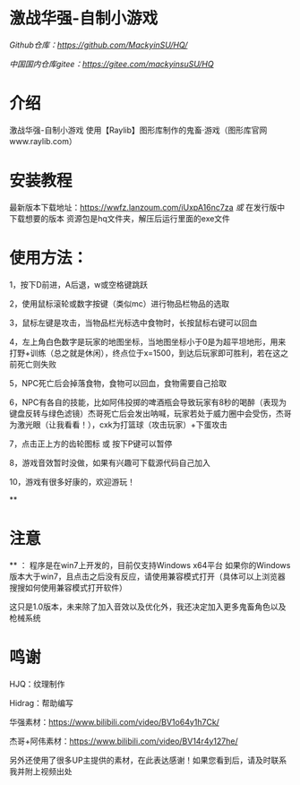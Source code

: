 # 激战华强-自制小游戏
*Github仓库：https://github.com/MackyinSU/HQ/*

*中国国内仓库gitee：https://gitee.com/mackyinsuSU/HQ*

# 介绍
激战华强-自制小游戏 
使用【Raylib】图形库制作的鬼畜·游戏（图形库官网www.raylib.com）

# 安装教程
最新版本下载地址：https://wwfz.lanzoum.com/iUxpA16nc7za *或* 在发行版中下载想要的版本
资源包是hq文件夹，解压后运行里面的exe文件

# 使用方法： 
1，按下D前进，A后退，w或空格键跳跃

2，使用鼠标滚轮或数字按键（类似mc）进行物品栏物品的选取

3，鼠标左键是攻击，当物品栏光标选中食物时，长按鼠标右键可以回血

4，左上角白色数字是玩家的地图坐标，当地图坐标小于0是为超平坦地形，用来打野+训练（总之就是休闲），终点位于x=1500，到达后玩家即可胜利，若在这之前死亡则失败

5，NPC死亡后会掉落食物，食物可以回血，食物需要自己拾取

6，NPC有各自的技能，比如阿伟投掷的啤酒瓶会导致玩家有8秒的喝醉（表现为键盘反转与绿色滤镜）杰哥死亡后会发出呐喊，玩家若处于威力圈中会受伤，杰哥为激光眼（让我看看！），cxk为打篮球（攻击玩家）+下蛋攻击

7，点击正上方的齿轮图标 或 按下P键可以暂停

8，游戏音效暂时没做，如果有兴趣可下载源代码自己加入

10，游戏有很多好康的，欢迎游玩！

**

# 注意
** ： 程序是在win7上开发的，目前仅支持Windows x64平台 如果你的Windows版本大于win7，且点击之后没有反应，请使用兼容模式打开（具体可以上浏览器搜搜如何使用兼容模式打开软件） 

这只是1.0版本，未来除了加入音效以及优化外，我还决定加入更多鬼畜角色以及枪械系统

# 鸣谢
HJQ：纹理制作

Hidrag：帮助编写

华强素材：https://www.bilibili.com/video/BV1o64y1h7Ck/

杰哥+阿伟素材：https://www.bilibili.com/video/BV14r4y127he/

另外还使用了很多UP主提供的素材，在此表达感谢！如果您看到后，请及时联系我并附上视频出处
